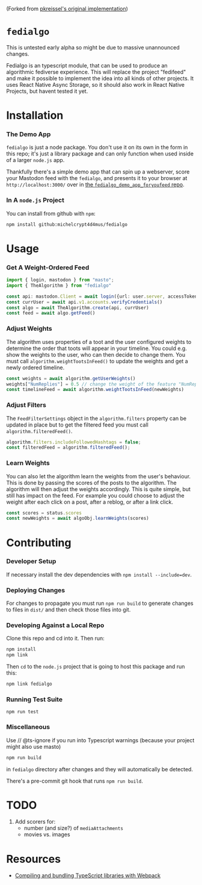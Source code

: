 (Forked from [pkreissel's original implementation](https://github.com/pkreissel/fedialgo))

# `fedialgo`
This is untested early alpha so might be due to massive unannounced changes.

<!-- [![Fedialgo Build and Test](https://github.com/pkreissel/fedialgo/actions/workflows/CI.yaml/badge.svg)](https://github.com/pkreissel/fedialgo/actions/workflows/CI.yaml) -->
Fedialgo is an typescript module, that can be used to produce an algorithmic fediverse experience. This will replace the project "fedifeed" and make it possible to implement the idea into all kinds of other projects. It uses React Native Async Storage, so it should also work in React Native Projects, but havent tested it yet.


# Installation
### The Demo App
`fedialgo` is just a node package. You don't use it on its own in the form in this repo; it's just a library package and can only function when used inside of a larger `node.js` app.

Thankfully there's a simple demo app that can spin up a webserver, score your Mastodon feed with the `fedialgo`, and presents it to your browser at `http://localhost:3000/` over in [the `fedialgo_demo_app_foryoufeed` repo](https://github.com/michelcrypt4d4mus/fedialgo_demo_app_foryoufeed).

### In A `node.js` Project
You can install from github with `npm`:

```bash
npm install github:michelcrypt4d4mus/fedialgo
```

# Usage
### Get A Weight-Ordered Feed
```typescript
import { login, mastodon } from "masto";
import { TheAlgorithm } from "fedialgo"

const api: mastodon.Client = await login({url: user.server, accessToken: user.access_token});
const currUser = await api.v1.accounts.verifyCredentials()
const algo = await TheAlgorithm.create(api, currUser)
const feed = await algo.getFeed()
```

### Adjust Weights
The algorithm uses properties of a toot and the user configured weights to determine the order that toots will appear in your timeline.
You could e.g. show the weights to the user, who can then decide to change them. You must call `algorithm.weightTootsInFeed()` to update the weights and get a newly ordered timeline.

```typescript
const weights = await algorithm.getUserWeights()
weights["NumReplies"] = 0.5 // change the weight of the feature "NumReplies" to 0.5
const timelineFeed = await algorithm.weightTootsInFeed(newWeights)
```

### Adjust Filters
The `FeedFilterSettings` object in the `algorithm.filters` property can be updated in place but to get the filtered feed you must call `algorithm.filteredFeed()`.

```typescript
algorithm.filters.includeFollowedHashtags = false;
const filteredFeed = algorithm.filteredFeed();
```

### Learn Weights
You can also let the algorithm learn the weights from the user's behaviour. This is done by passing the scores of the posts to the algorithm. The algorithm will then adjust the weights accordingly. This is quite simple, but still has impact on the feed. For example you could choose to adjust the weight after each click on a post, after a reblog, or after a link click.

```typescript
const scores = status.scores
const newWeights = await algoObj.learnWeights(scores)
```


# Contributing
### Developer Setup
If necessary install the dev dependencies with `npm install --include=dev`.

### Deploying Changes
For changes to propagate you must run `npm run build` to generate changes to files in `dist/` and then check those files into git.

### Developing Against a Local Repo
Clone this repo and cd into it. Then run:

```bash
npm install
npm link
```

Then `cd` to the `node.js` project that is going to host this package and run this:
```bash
npm link fedialgo
```

### Running Test Suite
`npm run test`

### Miscellaneous
Use // @ts-ignore if you run into Typescript warnings (because your project might also use masto)
```bash
npm run build
```
in `fedialgo` directory after changes and they will automatically be detected.

There's a pre-commit git hook that runs `npm run build`.


# TODO
1. Add scorers for:
   * number (and size?) of `mediaAttachments`
   * movies vs. images


# Resources
* [Compiling and bundling TypeScript libraries with Webpack](https://marcobotto.com/blog/compiling-and-bundling-typescript-libraries-with-webpack/)
